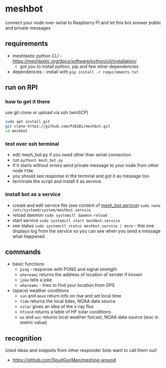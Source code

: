 # meshbot

connect your node over serial to Raspberry PI and let this bot answer public and private messages

## requirements

- meshtastic python CLI - https://meshtastic.org/docs/software/python/cli/installation/
  - got you to install python, pip and few other dependencies
- dependencies - install with `pip install -r requirements.txt`

## run on RPI

### how to get it there

use git clone or upload via ssh (winSCP)

```bash
sudo apt install git
git clone https://github.com/PiDiBi/meshbot.git
cd meshbot
```

### test over ssh terminal

- edit mesh_bot.py if you need other than serial connection
- run `python3 mesh_bot.py` 
- if it starts without errors send private message to your node from other node `PING`
- you should see response in the terminal and got it as message too
- terminate the script and install it as service

### install bot as a service

- create and edit service file (see content of [mesh_bot.service](mesh_bot.service)) `sudo nano /etc/systemd/system/meshbot.service`
- reload daemon `sudo systemctl daemon-reload`
- start service `sudo systemctl start meshbot.service`
- see status `sudo systemctl status meshbot.service | more` - this one displays log from the service so you can see when you send a message what happened

## commands

- basic functions
  - `ping` - response with PONG and signal strength
  - `whereami` returns the address of location of sender if known
  - `joke` tells a joke
  - `whereami` - tries to find your location from GPS
- (space) weather conditions
  - `sun` and `moon` return info on rise and set local time
  - `tide` returns the local tides, NOAA data source
  - `solar` gives an idea of the x-ray flux
  - `hfcond` returns a table of HF solar conditions
  - `wx` and `wxc` returns local weather forcast, NOAA data source (wxc is metric value)

## recognition

Used ideas and snippets from other responder bots want to call them out!

- https://github.com/SpudGunMan/meshing-around
